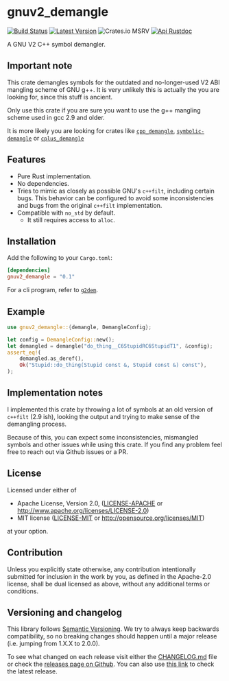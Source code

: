 # gnuv2_demangle

[![Build Status]][actions]
[![Latest Version]][crates.io]
![Crates.io MSRV]
[![Api Rustdoc]][rustdoc]

[Build Status]: https://img.shields.io/github/actions/workflow/status/Decompollaborate/gnuv2_demangle/build_and_publish_crate.yml
[actions]: https://github.com/Decompollaborate/gnuv2_demangle/actions
[Latest Version]: https://img.shields.io/crates/v/gnuv2_demangle
[crates.io]: https://crates.io/crates/gnuv2_demangle
[Crates.io MSRV]: https://img.shields.io/crates/msrv/gnuv2_demangle
[Api Rustdoc]: https://img.shields.io/badge/api-rustdoc-blue
[rustdoc]: https://docs.rs/gnuv2_demangle

A GNU V2 C++ symbol demangler.

## Important note

This crate demangles symbols for the outdated and no-longer-used V2 ABI
mangling scheme of GNU g++. It is very unlikely this is actually the you are
looking for, since this stuff is ancient.

Only use this crate if you are sure you want to use the g++ mangling scheme
used in gcc 2.9 and older.

It is more likely you are looking for crates like
[`cpp_demangle`](https://crates.io/crates/cpp_demangle),
[`symbolic-demangle`](https://crates.io/crates/symbolic-demangle)
or [`cplus_demangle`](https://crates.io/crates/cplus_demangle)

## Features

- Pure Rust implementation.
- No dependencies.
- Tries to mimic as closely as possible GNU's `c++filt`, including certain
  bugs. This behavior can be configured to avoid some inconsistencies and bugs
  from the original `c++filt` implementation.
- Compatible with `no_std` by default.
  - It still requires access to `alloc`.

## Installation

Add the following to your `Cargo.toml`:

```toml
[dependencies]
gnuv2_demangle = "0.1"
```

For a cli program, refer to [`g2dem`](https://github.com/Decompollaborate/gnuv2_demangle/tree/main/src/g2dem).

## Example

```rust
use gnuv2_demangle::{demangle, DemangleConfig};

let config = DemangleConfig::new();
let demangled = demangle("do_thing__C6StupidRC6StupidT1", &config);
assert_eq!(
    demangled.as_deref(),
    Ok("Stupid::do_thing(Stupid const &, Stupid const &) const"),
);
```

## Implementation notes

I implemented this crate by throwing a lot of symbols at an old version of
`c++filt` (2.9 ish), looking the output and trying to make sense of the
demangling process.

Because of this, you can expect some inconsistencies, mismangled symbols and
other issues while using this crate. If you find any problem feel free to reach
out via Github issues or a PR.

## License

Licensed under either of

- Apache License, Version 2.0, ([LICENSE-APACHE](LICENSE-APACHE) or
  <http://www.apache.org/licenses/LICENSE-2.0>)
- MIT license ([LICENSE-MIT](LICENSE-MIT) or <http://opensource.org/licenses/MIT>)

at your option.

## Contribution

Unless you explicitly state otherwise, any contribution intentionally submitted
for inclusion in the work by you, as defined in the Apache-2.0 license, shall
be dual licensed as above, without any additional terms or conditions.

## Versioning and changelog

This library follows [Semantic Versioning](https://semver.org/spec/v2.0.0.html).
We try to always keep backwards compatibility, so no breaking changes should
happen until a major release (i.e. jumping from 1.X.X to 2.0.0).

To see what changed on each release visit either the
[CHANGELOG.md](https://github.com/Decompollaborate/gnuv2_demangle/blob/main/CHANGELOG.md)
file or check the [releases page on Github](https://github.com/Decompollaborate/gnuv2_demangle/releases).
You can also use [this link](https://github.com/Decompollaborate/gnuv2_demangle/releases/latest)
to check the latest release.
